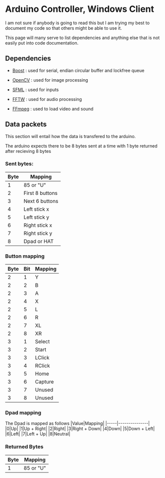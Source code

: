 # Arduino Controller, Windows Client

I am not sure if anybody is going to read this but I am trying my best to
document my code so that others might be able to use it.

This page will many serve to list dependencies and anything else that
is not easily put into code documentation.

## Dependencies

- [Boost](https://www.boost.org/) : used for serial, endian circular buffer and lockfree queue

- [OpenCV](https://opencv.org/) : used for image processing

- [SFML](https://www.sfml-dev.org/) : used for inputs

- [FFTW](http://www.fftw.org/) : used for audio processing

- [FFmpeg](https://www.ffmpeg.org/) : used to load video and sound

## Data packets

This section will entail how the data is transfered to the arduino.

The arduino expects there to be 8 bytes sent at a time with 1 byte returned after recieving 8 bytes

### Sent bytes:

|Byte|Mapping|
|-----|---------------|
|1|85 or "U"|
|2|First 8 buttons|
|3|Next 6 buttons|
|4|Left stick x|
|5|Left stick y|
|6|Right stick x|
|7|Right stick y|
|8|Dpad or HAT|

### Button mapping

|Byte|Bit|Mapping|
|-----|-----|----------|
|2|1|Y|
|2|2|B|
|2|3|A|
|2|4|X|
|2|5|L|
|2|6|R|
|2|7|XL|
|2|8|XR|
|3|1|Select|
|3|2|Start|
|3|3|LClick|
|3|4|RClick|
|3|5|Home|
|3|6|Capture|
|3|7|Unused|
|3|8|Unused|

### Dpad mapping

The Dpad is mapped as follows
|Value|Mapping|
|-----|---------------|
|0|Up|
|1|Up + Right|
|2|Right|
|3|Right + Down|
|4|Down|
|5|Down + Left|
|6|Left|
|7|Left + Up|
|8|Neutral|

### Returned Bytes

|Byte|Mapping|
|-----|---------------|
|1|85 or "U"|